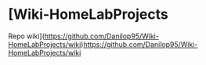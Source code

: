 # [Wiki-HomeLabProjects
Repo wiki](https://github.com/Danilop95/Wiki-HomeLabProjects/wiki)https://github.com/Danilop95/Wiki-HomeLabProjects/wiki
